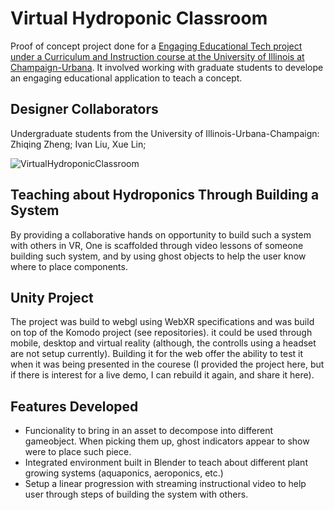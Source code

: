 # Virtual Hydroponic Classroom
Proof of concept project done for a [Engaging Educational Tech project under a Curriculum and Instruction course at the University of Illinois at Champaign-Urbana](https://education.illinois.edu/course/CI/489). It involved working with graduate students to develope an engaging educational application to teach a concept. 

## Designer Collaborators
Undergraduate students from the University of Illinois-Urbana-Champaign: Zhiqing Zheng; Ivan Liu, Xue Lin;  

![VirtualHydroponicClassroom](MyRepoFiles/gameWalkthrough.gif)

## Teaching about Hydroponics Through Building a System
By providing a collaborative hands on opportunity to build such a system with others in VR, One is scaffolded through video lessons of someone building such system, and by using ghost objects to help the user know where to place components.

## Unity Project
The project was build to webgl using WebXR specifications and was build on top of the Komodo project (see repositories). it could be used through mobile, desktop and virtual reality (although, the controlls using a headset are not setup currently). Building it for the web offer the ability to test it when it was being presented in the courese (I provided the project here, but if there is interest for a live demo, I can rebuild it again, and share it here).

## Features Developed
- Funcionality to bring in an asset to decompose into different gameobject. When picking them up, ghost indicators appear to show were to place such piece.
- Integrated environment built in Blender to teach about different plant growing systems (aquaponics, aeroponics, etc.)
- Setup a linear progression with streaming instructional video to help user through steps of building the system with others.

